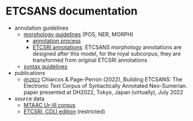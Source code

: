# ETCSANS documentation

- annotation guidelines
	- [morphology guidelines](https://cdli-gh.github.io/guides/guide_morphology.html) (POS, NER, MORPH)
		- [annotation process](https://cdli-gh.github.io/research/research_morph_ann.html) 
		- [ETCSRI annotations](http://oracc.museum.upenn.edu/etcsri/glossing/index.html): ETCSANS morphology annotations are designed after this model, for the royal subcorpus, they are transformed from original ETCSRI annotations
	- [syntax guidelines](https://github.com/cdli-gh/annodoc)
- publications
	- [`dh2022`](dh2022/) Chiarcos & Page-Perron (2022), Building ETCSANS: The Electronic Text Corpus of Syntactically Annotated Neo-Sumerian. paper presented at DH2022, Tokyo, Japan (virtually), July 2022
- source data
	- [MTAAC Ur-III corpus](https://github.com/cdli-gh/mtaac_cdli_ur3_corpus/tree/master/ur3_corpus_data/annotated)
	- [ETCSRI, CDLI edition](https://github.com/cdli-gh/mtaac-syntax-etscri) (restricted)